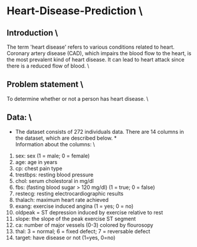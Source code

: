 # Heart-Disease-Prediction \
## Introduction \
The term 'heart disease' refers to various conditions related to heart. Coronary artery disease (CAD), which impairs the blood flow to the heart, 
is the most prevalent kind of heart disease. It can lead to heart attack since there is a reduced flow of blood. \

## Problem statement \
To determine whether or not a person has heart disease. \ 

## Data: \
* The dataset consists of 272 individuals data. There are 14 columns in the dataset, which are described below. * \
Information about the columns: \
1. sex: sex (1 = male; 0 = female)
2. age: age in years
3. cp: chest pain type
4. trestbps: resting blood pressure
5. chol: serum cholestoral in mg/dl
6. fbs: (fasting blood sugar > 120 mg/dl) (1 = true; 0 = false)
7. restecg: resting electrocardiographic results
8. thalach: maximum heart rate achieved
9. exang: exercise induced angina (1 = yes; 0 = no)
10. oldpeak = ST depression induced by exercise relative to rest
11. slope: the slope of the peak exercise ST segment
12. ca: number of major vessels (0-3) colored by flourosopy
13. thal: 3 = normal; 6 = fixed defect; 7 = reversable defect
14. target: have disease or not (1=yes, 0=no)

